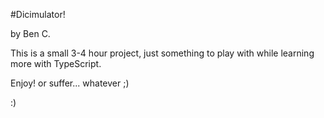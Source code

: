 #Dicimulator!

by Ben C.

This is a small 3-4 hour project, just something to play with while learning more with TypeScript.


Enjoy! or suffer... whatever ;)

:)